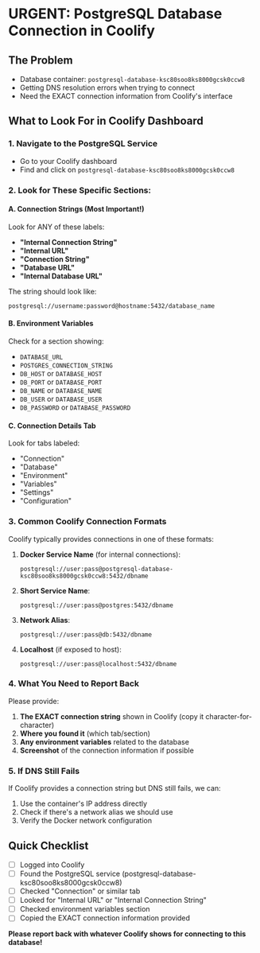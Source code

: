 # URGENT: PostgreSQL Database Connection in Coolify

## The Problem
- Database container: `postgresql-database-ksc80soo8ks8000gcsk0ccw8`
- Getting DNS resolution errors when trying to connect
- Need the EXACT connection information from Coolify's interface

## What to Look For in Coolify Dashboard

### 1. Navigate to the PostgreSQL Service
- Go to your Coolify dashboard
- Find and click on `postgresql-database-ksc80soo8ks8000gcsk0ccw8`

### 2. Look for These Specific Sections:

#### A. Connection Strings (Most Important!)
Look for ANY of these labels:
- **"Internal Connection String"**
- **"Internal URL"**
- **"Connection String"**
- **"Database URL"**
- **"Internal Database URL"**

The string should look like:
```
postgresql://username:password@hostname:5432/database_name
```

#### B. Environment Variables
Check for a section showing:
- `DATABASE_URL`
- `POSTGRES_CONNECTION_STRING`
- `DB_HOST` or `DATABASE_HOST`
- `DB_PORT` or `DATABASE_PORT`
- `DB_NAME` or `DATABASE_NAME`
- `DB_USER` or `DATABASE_USER`
- `DB_PASSWORD` or `DATABASE_PASSWORD`

#### C. Connection Details Tab
Look for tabs labeled:
- "Connection"
- "Database"
- "Environment"
- "Variables"
- "Settings"
- "Configuration"

### 3. Common Coolify Connection Formats

Coolify typically provides connections in one of these formats:

1. **Docker Service Name** (for internal connections):
   ```
   postgresql://user:pass@postgresql-database-ksc80soo8ks8000gcsk0ccw8:5432/dbname
   ```

2. **Short Service Name**:
   ```
   postgresql://user:pass@postgres:5432/dbname
   ```

3. **Network Alias**:
   ```
   postgresql://user:pass@db:5432/dbname
   ```

4. **Localhost** (if exposed to host):
   ```
   postgresql://user:pass@localhost:5432/dbname
   ```

### 4. What You Need to Report Back

Please provide:
1. **The EXACT connection string** shown in Coolify (copy it character-for-character)
2. **Where you found it** (which tab/section)
3. **Any environment variables** related to the database
4. **Screenshot** of the connection information if possible

### 5. If DNS Still Fails

If Coolify provides a connection string but DNS still fails, we can:
1. Use the container's IP address directly
2. Check if there's a network alias we should use
3. Verify the Docker network configuration

## Quick Checklist

- [ ] Logged into Coolify
- [ ] Found the PostgreSQL service (postgresql-database-ksc80soo8ks8000gcsk0ccw8)
- [ ] Checked "Connection" or similar tab
- [ ] Looked for "Internal URL" or "Internal Connection String"
- [ ] Checked environment variables section
- [ ] Copied the EXACT connection information provided

**Please report back with whatever Coolify shows for connecting to this database!**